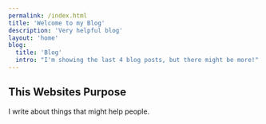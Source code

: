 ```yaml
---
permalink: /index.html
title: 'Welcome to my Blog'
description: 'Very helpful blog'
layout: 'home'
blog:
  title: 'Blog'
  intro: "I'm showing the last 4 blog posts, but there might be more!"
---
```


## This Websites Purpose

I write about things that might help people.